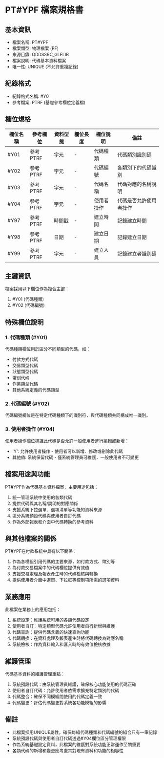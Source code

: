 # PT#YPF 檔案規格書

## 基本資訊
- 檔案名稱: PT#YPF
- 檔案類型: 物理檔案 (PF)
- 來源目錄: QDDSSRC_GLFLIB
- 檔案說明: 代碼基本資料檔案
- 唯一性: UNIQUE (不允許重複記錄)

## 紀錄格式
- 紀錄格式名稱: #Y0
- 參考檔案: PTRF (基礎參考欄位定義檔)

## 欄位規格
| 欄位名稱 | 參考欄位 | 資料型態 | 欄位長度 | 欄位說明 | 備註 |
|---------|---------|---------|---------|---------|------|
| #Y01 | 參考PTRF | 字元 | - | 代碼種類 | 代碼類別識別碼 |
| #Y02 | 參考PTRF | 字元 | - | 代碼編號 | 各類別下的代碼識別 |
| #Y03 | 參考PTRF | 字元 | - | 代碼名稱 | 代碼對應的名稱說明 |
| #Y04 | 參考PTRF | 字元 | - | 使用者操作 | 代碼是否允許使用者操作 |
| #Y97 | 參考PTRF | 時間戳 | - | 建立時間 | 記錄建立時間 |
| #Y98 | 參考PTRF | 日期 | - | 建立日期 | 記錄建立日期 |
| #Y99 | 參考PTRF | 字元 | - | 建立人員 | 記錄建立者識別碼 |

## 主鍵資訊
檔案採用以下欄位作為複合主鍵：
1. #Y01 (代碼種類)
2. #Y02 (代碼編號)

## 特殊欄位說明
### 1. 代碼種類 (#Y01)
代碼種類欄位用於區分不同類型的代碼，如：
- 付款方式代碼
- 交易類型代碼
- 狀態類型代碼
- 幣別代碼
- 作業類型代碼
- 其他系統定義的代碼類型

### 2. 代碼編號 (#Y02)
代碼編號欄位是在特定代碼種類下的識別符，與代碼種類共同構成唯一識別。

### 3. 使用者操作 (#Y04)
使用者操作欄位標識此代碼是否允許一般使用者進行編輯或新增：
- 'Y': 允許使用者操作 - 使用者可以新增、修改或刪除此代碼
- 其他值: 系統保留代碼 - 僅系統管理員可維護，一般使用者不可變更

## 檔案用途與功能
PT#YPF作為代碼基本資料檔案，主要用途包括：
1. 統一管理系統中使用的各類代碼
2. 提供代碼與其名稱/說明的對應關係
3. 支援系統下拉選單、選項清單等功能的資料來源
4. 區分系統預設代碼與使用者自訂代碼
5. 作為外部報表和介面中代碼轉換的參考資料

## 與其他檔案的關係
PT#YPF在付款系統中具有以下關係：
1. 作為各模組引用代碼的主要來源，如付款方式、幣別等
2. 為付款交易檔案中的代碼欄位提供有效值
3. 支援交易處理及報表產生時的代碼檢核與轉換
4. 提供使用者介面中選單、下拉框等控制項所需的選項資料

## 業務應用
此檔案在業務上的應用包括：
1. 系統設定：維護系統可用的各類代碼設定
2. 使用者自訂：特定類型代碼允許使用者自行新增與維護
3. 代碼查詢：提供代碼含義的快速查詢功能
4. 代碼轉換：在資料處理及報表產生時將代碼轉換為對應名稱
5. 系統檢核：作為資料輸入和匯入時的有效值檢核依據

## 維護管理
代碼基本資料的維護管理重點：
1. 系統預設代碼：由系統管理員維護，確保核心功能使用的代碼正確
2. 使用者自訂代碼：允許使用者依需求擴充特定類別的代碼
3. 代碼整合：確保不同模組間使用的代碼定義一致
4. 代碼變更：評估代碼變更對系統各功能模組的影響

## 備註
- 此檔案採用UNIQUE屬性，確保每組代碼種類和代碼編號的組合只有一筆記錄
- 系統預設代碼與使用者自訂代碼透過#Y04欄位區分管理權限
- 作為系統基礎設定資料，此檔案的維護對系統功能正常運作至關重要
- 各類代碼的新增和變更應考慮其對現有資料和功能的相容性 